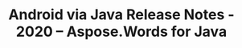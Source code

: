 ﻿---
title: Android via Java Release Notes - 2020 – Aspose.Words for Java
articleTitle: Android via Java Release Notes - 2020
linktitle: Android via Java Release Notes - 2020
description: "Android via Java Release Notes - 2020 – learn about the latest updates and fixes."
type: docs
weight: 10
url: /java/android-via-java-release-notes-2020/
---


